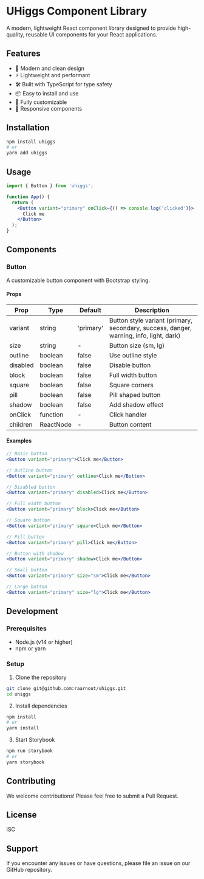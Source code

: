 # UHiggs Component Library

A modern, lightweight React component library designed to provide high-quality, reusable UI components for your React applications.

## Features

- 🎨 Modern and clean design
- ⚡ Lightweight and performant
- 🛠 Built with TypeScript for type safety
- 📦 Easy to install and use
- 🎯 Fully customizable
- 📱 Responsive components

## Installation

```bash
npm install uhiggs
# or
yarn add uhiggs
```

## Usage

```jsx
import { Button } from 'uhiggs';

function App() {
  return (
    <Button variant="primary" onClick={() => console.log('clicked')}>
      Click me
    </Button>
  );
}
```

## Components

### Button

A customizable button component with Bootstrap styling.

#### Props

| Prop     | Type      | Default   | Description                                                                            |
| -------- | --------- | --------- | -------------------------------------------------------------------------------------- |
| variant  | string    | 'primary' | Button style variant (primary, secondary, success, danger, warning, info, light, dark) |
| size     | string    | -         | Button size (sm, lg)                                                                   |
| outline  | boolean   | false     | Use outline style                                                                      |
| disabled | boolean   | false     | Disable button                                                                         |
| block    | boolean   | false     | Full width button                                                                      |
| square   | boolean   | false     | Square corners                                                                         |
| pill     | boolean   | false     | Pill shaped button                                                                     |
| shadow   | boolean   | false     | Add shadow effect                                                                      |
| onClick  | function  | -         | Click handler                                                                          |
| children | ReactNode | -         | Button content                                                                         |

#### Examples

```jsx
// Basic button
<Button variant="primary">Click me</Button>

// Outline button
<Button variant="primary" outline>Click me</Button>

// Disabled button
<Button variant="primary" disabled>Click me</Button>

// Full width button
<Button variant="primary" block>Click me</Button>

// Square button
<Button variant="primary" square>Click me</Button>

// Pill button
<Button variant="primary" pill>Click me</Button>

// Button with shadow
<Button variant="primary" shadow>Click me</Button>

// Small button
<Button variant="primary" size="sm">Click me</Button>

// Large button
<Button variant="primary" size="lg">Click me</Button>
```

## Development

### Prerequisites

- Node.js (v14 or higher)
- npm or yarn

### Setup

1. Clone the repository

```bash
git clone git@github.com:raarnout/uhiggs.git
cd uhiggs
```

2. Install dependencies

```bash
npm install
# or
yarn install
```

3. Start Storybook

```bash
npm run storybook
# or
yarn storybook
```

## Contributing

We welcome contributions! Please feel free to submit a Pull Request.

## License

ISC

## Support

If you encounter any issues or have questions, please file an issue on our GitHub repository.
